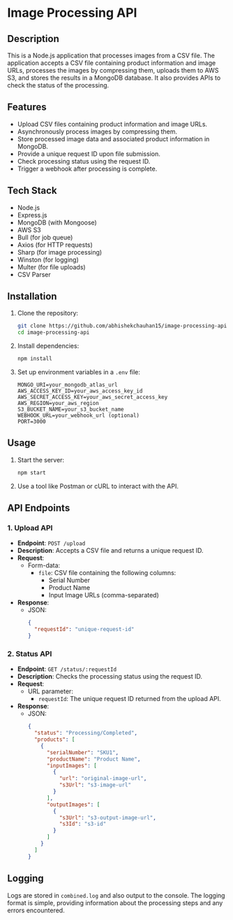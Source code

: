 # Image Processing API

## Description

This is a Node.js application that processes images from a CSV file. The application accepts a CSV file containing product information and image URLs, processes the images by compressing them, uploads them to AWS S3, and stores the results in a MongoDB database. It also provides APIs to check the status of the processing.

## Features

- Upload CSV files containing product information and image URLs.
- Asynchronously process images by compressing them.
- Store processed image data and associated product information in MongoDB.
- Provide a unique request ID upon file submission.
- Check processing status using the request ID.
- Trigger a webhook after processing is complete.

## Tech Stack

- Node.js
- Express.js
- MongoDB (with Mongoose)
- AWS S3
- Bull (for job queue)
- Axios (for HTTP requests)
- Sharp (for image processing)
- Winston (for logging)
- Multer (for file uploads)
- CSV Parser

## Installation

1. Clone the repository:

   ```bash
   git clone https://github.com/abhishekchauhan15/image-processing-api.git
   cd image-processing-api
   ```

2. Install dependencies:

   ```bash
   npm install
   ```

3. Set up environment variables in a `.env` file:

   ```plaintext
   MONGO_URI=your_mongodb_atlas_url
   AWS_ACCESS_KEY_ID=your_aws_access_key_id
   AWS_SECRET_ACCESS_KEY=your_aws_secret_access_key
   AWS_REGION=your_aws_region
   S3_BUCKET_NAME=your_s3_bucket_name
   WEBHOOK_URL=your_webhook_url (optional)
   PORT=3000
   ```

## Usage

1. Start the server:

   ```bash
   npm start
   ```

2. Use a tool like Postman or cURL to interact with the API.

## API Endpoints

### 1. Upload API

- **Endpoint**: `POST /upload`
- **Description**: Accepts a CSV file and returns a unique request ID.
- **Request**:
  - Form-data:
    - `file`: CSV file containing the following columns:
      - Serial Number
      - Product Name
      - Input Image URLs (comma-separated)
- **Response**:
  - JSON:
    ```json
    {
      "requestId": "unique-request-id"
    }
    ```

### 2. Status API

- **Endpoint**: `GET /status/:requestId`
- **Description**: Checks the processing status using the request ID.
- **Request**:
  - URL parameter:
    - `requestId`: The unique request ID returned from the upload API.
- **Response**:
  - JSON:
    ```json
    {
      "status": "Processing/Completed",
      "products": [
        {
          "serialNumber": "SKU1",
          "productName": "Product Name",
          "inputImages": [
            {
              "url": "original-image-url",
              "s3Url": "s3-image-url"
            }
          ],
          "outputImages": [
            {
              "s3Url": "s3-output-image-url",
              "s3Id": "s3-id"
            }
          ]
        }
      ]
    }
    ```

## Logging

Logs are stored in `combined.log` and also output to the console. The logging format is simple, providing information about the processing steps and any errors encountered.

